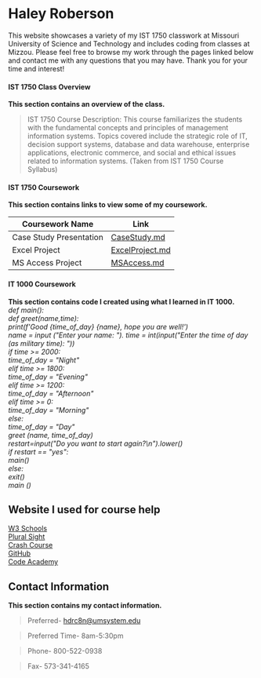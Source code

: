 # Haley Roberson
This website showcases a variety of my IST 1750 classwork at Missouri University of Science and Technology and includes coding from classes at Mizzou. Please feel free to browse my work through the pages linked below and contact me with any questions that you may have. Thank you for your time and interest!
  
#### IST 1750 Class Overview
**This section contains an overview of the class.**
> IST 1750 Course Description: This course familiarizes the students with the fundamental concepts and principles of management information systems. Topics covered include the strategic role of IT, decision support systems, database and data warehouse, enterprise applications, electronic commerce, and social and ethical issues related to information systems. (Taken from IST 1750 Course Syllabus)

#### IST 1750 Coursework
**This section contains links to view some of my coursework.**

| Coursework Name | Link |
| ------ | ------ |
| Case Study Presentation | [CaseStudy.md][CSP] |
| Excel Project | [ExcelProject.md][EP] |
| MS Access Project | [MSAccess.md][MSAP] |

#### IT 1000 Coursework
**This section contains code I created using what I learned in IT 1000.**  
*def main():  
def greet(name,time):  
print(f'Good {time_of_day} {name}, hope you are well!')  
name = input ("Enter your name: "). 
time = int(input("Enter the time of day (as military time): "))  
if time >= 2000:  
time_of_day = "Night"  
elif time >= 1800:  
time_of_day = "Evening"  
elif time >= 1200:  
time_of_day = "Afternoon"  
elif time >= 0:  
time_of_day = "Morning"  
else:  
time_of_day = "Day"  
greet (name, time_of_day)  
restart=input("Do you want to start again?\n").lower()  
if restart == "yes":  
main()  
else:  
exit()  
main ()*

## Website I used for course help
[W3 Schools](https://www.w3schools.com)  
[Plural Sight](https://www.pluralsight.com/pricing/free-trial)  
[Crash Course](https://www.youtube.com/user/crashcourse)  
[GitHub](https://github.com)  
[Code Academy](https://www.codecademy.com/subscriptions/proAnnualV4a_7trial/checkout?redirect_url=%2Fpro%2Fmembership)


## Contact Information
**This section contains my contact information.**
> Preferred- hdrc8n@umsystem.edu

> Preferred Time- 8am-5:30pm 

> Phone- 800-522-0938

> Fax- 573-341-4165

[//]: ()

   [CSP]: <CaseStudy.md>
   [EP]: <ExcelProject.md>
   [MSAP]: <MSAccess.md>
